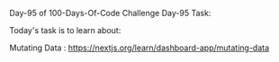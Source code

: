 Day-95 of 100-Days-Of-Code Challenge
Day-95 Task:

Today's task is to learn about:

Mutating Data : https://nextjs.org/learn/dashboard-app/mutating-data